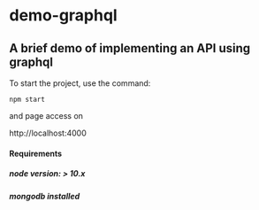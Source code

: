 # demo-graphql

## A brief demo of implementing an API using graphql

To start the project, use the command:

```
npm start
```
and page access on

http://localhost:4000

#### Requirements

##### node version: > 10.x
##### mongodb installed
